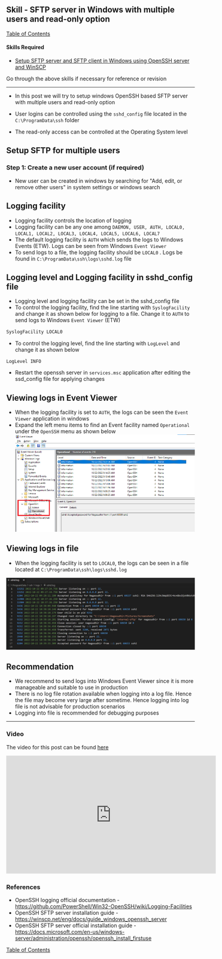## Skill - SFTP server in Windows with multiple users and read-only option

[Table of Contents](https://nagasudhir.blogspot.com/2020/04/taming-python-table-of-contents.html)

#### Skills Required
* [Setup SFTP server and SFTP client in Windows using OpenSSH server and WinSCP](https://nagasudhir.blogspot.com/2022/03/setup-sftp-server-and-sftp-client-in.html)

Go through the above skills if necessary for reference or revision
<hr/>

* In this post we will try to setup windows OpenSSH based SFTP server with multiple users and read-only option

* User logins can be controlled using the `sshd_config` file located in the `C:\ProgramData\ssh` folder
* The read-only access can be controlled at the Operating System level

## Setup SFTP for multiple users
### Step 1: Create a new user account (if required)
* New user can be created in windows by searching for "Add, edit, or remove other users" in system settings or windows search

## Logging facility
* Logging facility controls the location of logging
* Logging facility can be any one among `DAEMON, USER, AUTH, LOCAL0, LOCAL1, LOCAL2, LOCAL3, LOCAL4, LOCAL5, LOCAL6, LOCAL7`
* The default logging facility is `AUTH` which sends the logs to Windows Events (ETW). Logs can be seen from Windows `Event Viewer`
* To send logs to a file, the logging facility should be `LOCAL0` . Logs be found in `C:\ProgramData\ssh\logs\sshd.log` file

## Logging level and Logging facility in sshd_config file
* Logging level and logging facility can be set in the sshd_config file
* To control the logging facility, find the line starting with `SyslogFacility` and change it as shown below for logging to a file. Change it to `AUTH` to send logs to Windows `Event Viewer` (ETW)
```bash
SyslogFacility LOCAL0
```
* To control the logging level, find the line starting with `LogLevel` and change it as shown below
```
LogLevel INFO
```
* Restart the openssh server in `services.msc` application after editing the ssd_config file for applying changes

## Viewing logs in Event Viewer
* When the logging facility is set to `AUTH`, the logs can be seen the `Event Viewer` application in windows
* Expand the left menu items to find an Event facility named `Operational` under the `OpenSSH` menu as shown below
![sftp_logs_event_viewer_example.png](https://github.com/nagasudhirpulla/taming_python/raw/master/blog/skills/assets/img/sftp_logs_event_viewer_example.png)
## Viewing logs in file
* When the logging facility is set to `LOCAL0`, the logs can be seen in a file located at `C:\ProgramData\ssh\logs\sshd.log`

![sftp_logs_file_example.png](https://github.com/nagasudhirpulla/taming_python/raw/master/blog/skills/assets/img/sftp_logs_file_example.png)
## Recommendation
* We recommend to send logs into Windows Event Viewer since it is more manageable and suitable to use in production
* There is no log file rotation available when logging into a log file. Hence the file may become very large after sometime. Hence logging into log file is not advisable for production scenarios
* Logging into file is recommended for debugging purposes  

<hr/>

### Video
The video for this post can be found [here](https://youtu.be/YZwUBqDJFlQ)

<iframe width="560" height="315" src="https://www.youtube.com/embed/YZwUBqDJFlQ" title="YouTube video player" frameborder="0" allow="accelerometer; autoplay; clipboard-write; encrypted-media; gyroscope; picture-in-picture" allowfullscreen></iframe>

### References
* OpenSSH logging official documentation - https://github.com/PowerShell/Win32-OpenSSH/wiki/Logging-Facilities
* OpenSSH SFTP server installation guide - https://winscp.net/eng/docs/guide_windows_openssh_server
* OpenSSH SFTP server official installation guide - https://docs.microsoft.com/en-us/windows-server/administration/openssh/openssh_install_firstuse



[Table of Contents](https://nagasudhir.blogspot.com/2020/04/taming-python-table-of-contents.html)




<!--stackedit_data:
eyJoaXN0b3J5IjpbLTExODYyOTEwNzMsLTM3ODA2MTc3MCwxNj
g0OTU4ODQxLC01MDEyNzM1MCwtNTMyMzYyNTIzXX0=
-->